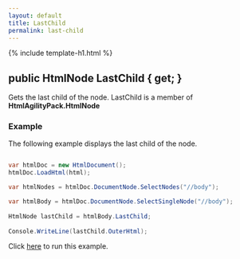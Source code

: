 ```yaml
---
layout: default
title: LastChild
permalink: last-child
---
```


{% include template-h1.html %}

## public HtmlNode LastChild { get; }

Gets the last child of the node. LastChild is a member of **HtmlAgilityPack.HtmlNode**

### Example

The following example displays the last child of the node.

```csharp

var htmlDoc = new HtmlDocument();
htmlDoc.LoadHtml(html);

var htmlNodes = htmlDoc.DocumentNode.SelectNodes("//body");

var htmlBody = htmlDoc.DocumentNode.SelectSingleNode("//body");
		
HtmlNode lastChild = htmlBody.LastChild;
		
Console.WriteLine(lastChild.OuterHtml);	

```

Click [here](https://dotnetfiddle.net/W7K9JO) to run this example.
